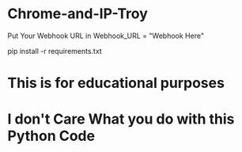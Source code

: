 # Chrome-and-IP-Troy
Put Your Webhook URL in 
Webhook_URL = "Webhook Here"

pip install -r requirements.txt


# This is for educational purposes
# I don't Care What you do with this Python Code
